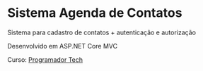 # Sistema Agenda de Contatos

  Sistema para cadastro de contatos + autenticação e autorização

  Desenvolvido em ASP.NET Core MVC

  Curso: [Programador Tech](https://www.youtube.com/playlist?list=PLJ0IKu7KZpCQKdwRbU7HfXW3raImmghWZ)
